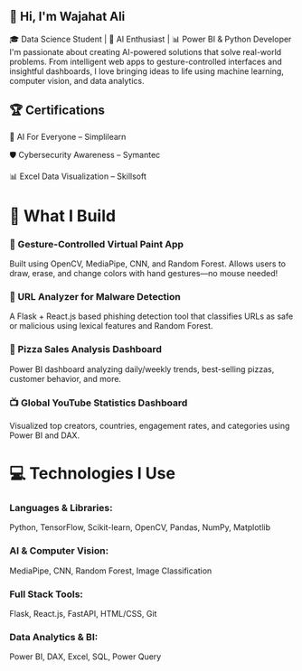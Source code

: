 ## 👋 Hi, I'm Wajahat Ali
🎓 Data Science Student | 🧠 AI Enthusiast | 📊 Power BI & Python Developer
I'm passionate about creating AI-powered solutions that solve real-world problems. From intelligent web apps to gesture-controlled interfaces and insightful dashboards, I love bringing ideas to life using machine learning, computer vision, and data analytics.

## 🏆 Certifications
🧠 AI For Everyone – Simplilearn

🛡️ Cybersecurity Awareness – Symantec

📊 Excel Data Visualization – Skillsoft
# 🔧 What I Build
### 🎨 Gesture-Controlled Virtual Paint App
Built using OpenCV, MediaPipe, CNN, and Random Forest. Allows users to draw, erase, and change colors with hand gestures—no mouse needed!

### 🔐 URL Analyzer for Malware Detection
A Flask + React.js based phishing detection tool that classifies URLs as safe or malicious using lexical features and Random Forest.

### 🍕 Pizza Sales Analysis Dashboard
Power BI dashboard analyzing daily/weekly trends, best-selling pizzas, customer behavior, and more.

### 📺 Global YouTube Statistics Dashboard
Visualized top creators, countries, engagement rates, and categories using Power BI and DAX.

# 💻 Technologies I Use
### Languages & Libraries:
Python, TensorFlow, Scikit-learn, OpenCV, Pandas, NumPy, Matplotlib

### AI & Computer Vision:
MediaPipe, CNN, Random Forest, Image Classification

### Full Stack Tools:
Flask, React.js, FastAPI, HTML/CSS, Git

### Data Analytics & BI:
Power BI, DAX, Excel, SQL, Power Query


